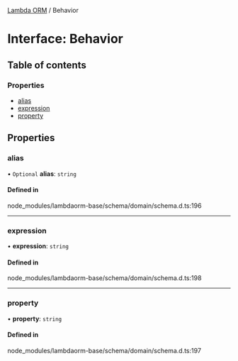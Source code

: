 [Lambda ORM](../README.md) / Behavior

# Interface: Behavior

## Table of contents

### Properties

- [alias](Behavior.md#alias)
- [expression](Behavior.md#expression)
- [property](Behavior.md#property)

## Properties

### alias

• `Optional` **alias**: `string`

#### Defined in

node_modules/lambdaorm-base/schema/domain/schema.d.ts:196

___

### expression

• **expression**: `string`

#### Defined in

node_modules/lambdaorm-base/schema/domain/schema.d.ts:198

___

### property

• **property**: `string`

#### Defined in

node_modules/lambdaorm-base/schema/domain/schema.d.ts:197
